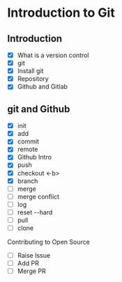 # Introduction to Git

## Introduction

- [x] What is a version control
- [x] git
- [x] Install git
- [x] Repository
- [x] Github and Gitlab

## git and Github

- [x] init
- [x] add
- [x] commit
- [x] remote
- [x] Github Intro
- [x] push
- [x] checkout <-b>
- [x] branch
- [ ] merge
- [ ] merge conflict
- [ ] log
- [ ] reset --hard <commit>
- [ ] pull
- [ ] clone

Contributing to Open Source

- [ ] Raise Issue
- [ ] Add PR
- [ ] Merge PR
